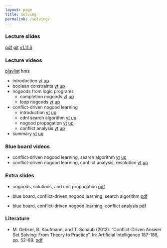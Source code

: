 ```yaml
---
layout: page
title: Solving
permalink: /solving/
---
```


### Lecture slides

  [pdf](https://github.com/potassco-asp-course/course/releases/download/v1.11.6/solving.pdf)
  [git](https://github.com/potassco-asp-course/solving)
  [v1.11.6](https://github.com/potassco-asp-course/course/releases/tag/v1.11.6)

### Lecture videos

  [playlist](https://youtube.com/playlist?list=PL7DBaibuDD9NFCpoQWNCvoSdhPE3kdzmM) hms

  * introduction
	[yt](https://youtu.be/VNPK8ANqsJw)
	[up](https://mediaup.uni-potsdam.de/Play/29702)
  * boolean constraints
	[yt](https://youtu.be/FOEbZ3kf0AM)
	[up](https://mediaup.uni-potsdam.de/Play/29710)
  * nogoods from logic programs
	* completion nogoods
	  [yt](https://youtu.be/wRgJDU1kq0E)
	  [up](https://mediaup.uni-potsdam.de/Play/29752)
	* loop nogoods
	  [yt](https://youtu.be/0eHc0EoKLcA)
	  [up](https://mediaup.uni-potsdam.de/Play/29920)
  * conflict-driven nogood learning
	* introduction
	  [yt](https://youtu.be/mZ3Fcxkuyew)
	  [up](https://mediaup.uni-potsdam.de/Play/30202)
    * cdnl search algorithm
	  [yt](https://youtu.be/N9MSU9wpBr8)
	  [up](https://mediaup.uni-potsdam.de/Play/30261)
    * nogood propagation
	  [yt](https://youtu.be/4Me26WYUPyw)
	  [up](https://mediaup.uni-potsdam.de/Play/30698)
    * conflict analysis
	  [yt]()
	  [up]()
  * summary
	  [yt]()
	  [up]()

### Blue board videos

  * conflict-driven nogood learning, search algorithm
	[yt](https://youtu.be/czfiCJmb8dI)
	[up](https://mediaup.uni-potsdam.de/Play/30609)
  * conflict-driven nogood learning, conflict analysis, resolution
	[yt](https://youtu.be/Fp0Vq5rfo_k)
	[up](https://mediaup.uni-potsdam.de/Play/30615)

### Extra slides

  * nogoods, solutions, and unit propagation
	[pdf](https://github.com/potassco-asp-course/course/releases/download/v1.11.6/nogoods-solutions-propagation.pdf)

  * blue board, conflict-driven nogood learning, search algorithm
	[pdf](https://github.com/potassco-asp-course/course/releases/download/v1.11.6/example-cdnl.pdf)
  * blue board, conflict-driven nogood learning, conflict analysis
	[pdf](https://github.com/potassco-asp-course/course/releases/download/v1.11.6/example-resolution.pdf)

### Literature

  * M. Gebser, B. Kaufmann, and T. Schaub (2012).
	“Conflict-Driven Answer Set Solving: From Theory to Practice”.
	In: Artificial Intelligence 187-188, pp. 52–89.
	[pdf](https://github.com/potassco-asp-course/course/releases/download/v1.11.6/paper.pdf)
